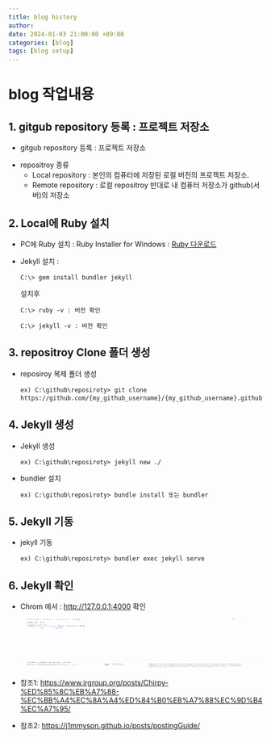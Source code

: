 ```yaml
---
title: blog history
author: 
date: 2024-01-03 21:00:00 +09:00
categories: [blog]
tags: [blog setup]
---
```


# blog 작업내용

## 1. gitgub repository 등록 : 프로젝트 저장소

- gitgub repository 등록 : 프로젝트 저장소  

* repositroy 종류  
  - Local repository : 본인의 컴퓨터에 저장된 로컬 버전의 프로젝트 저장소.  
  - Remote repository : 로컬 repositroy 반대로 내 컴퓨터 저장소가 github(서버)의 저장소  

## 2. Local에 Ruby 설치

- PC에 Ruby 설치 : Ruby Installer for Windows : <a href="https://rubyinstaller.org/downloads/" target="_blank"> Ruby 다운로드 </a>
- Jekyll 설치 :

    ```
    C:\> gem install bundler jekyll 
    ```

    설치후

    ```
    C:\> ruby -v : 버전 확인
    ```

    ```
    C:\> jekyll -v : 버전 확인
    ```

## 3. repositroy Clone 폴더 생성

- reposiroy 복제 폴더 생성

    ```
    ex) C:\github\reposiroty> git clone https://github.com/{my_github_username}/{my_github_username}.github.io 
    ```

## 4. Jekyll 생성

- Jekyll 생성

    ```
    ex) C:\github\reposiroty> jekyll new ./
    ```

- bundler 설치

    ```
    ex) C:\github\reposiroty> bundle install 또는 bundler
    ```

## 5. Jekyll 기동

- jekyll 기동

    ```
    ex) C:\github\reposiroty> bundler exec jekyll serve
    ```

## 6. Jekyll 확인

- Chrom 에서 : <http://127.0.0.1:4000> 확인

  <img src="/assets/img/jekyll_test.png" width="970" height="100"/>



- 참조1: https://www.irgroup.org/posts/Chirpy-%ED%85%8C%EB%A7%88-%EC%BB%A4%EC%8A%A4%ED%84%B0%EB%A7%88%EC%9D%B4%EC%A7%95/
- 참조2: https://j1mmyson.github.io/posts/postingGuide/